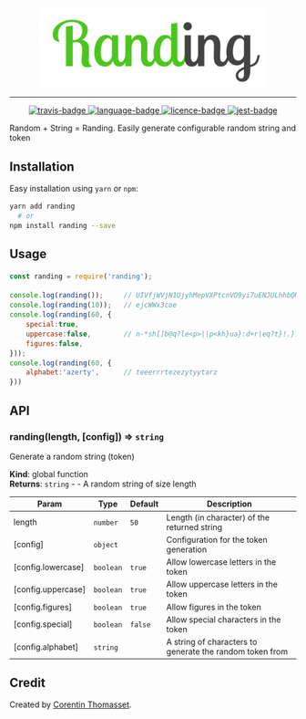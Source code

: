 <p align="center">
    <img src=".github/logo.png" alt="logo" width="400">
</p>

-------


<p align="center">
    <a href="https://travis-ci.com/CorentinTh/randing">
        <img src="https://travis-ci.com/CorentinTh/randing.svg?token=9AFtbFzoBgurrPixVEqi&branch=master" alt="travis-badge">
    </a>
    <a href="https://travis-ci.com/CorentinTh/randing">
        <img src="https://img.shields.io/github/languages/top/CorentinTh/randing.svg?style=flat" alt="language-badge">
    </a>
    <a href="LICENCE">
        <img src="https://img.shields.io/github/license/CorentinTh/randing.svg?style=flat" alt="licence-badge">
    </a>
    <a href="https://github.com/facebook/jest">
        <img src="https://img.shields.io/badge/tested_with-jest-99424f.svg" alt="jest-badge">
    </a>
</p>


Random + String = Randing. 
Easily generate configurable random string and token 

## Installation 

Easy installation using `yarn` or `npm`:

```bash
yarn add randing
  # or
npm install randing --save
```


## Usage

```javascript
const randing = require('randing');

console.log(randing()); 	// UIVfjWVjN1UjyhMepVXPtcnVO9yi7uENJULhhbQMxpot2o2rP6
console.log(randing(10));	// ejcWWx3coe
console.log(randing(60, {
    special:true,
    uppercase:false,		// n-*sh[]b@q?le<p>||p<kh}ua}:d+r|eq?t}!.}.gl@hkgfad|t{.@:z=ujq
    figures:false,
}));
console.log(randing(60, {
    alphabet:'azerty',		// teeerrrtezezytyytarz
}))
```

## API

<!-- doc begin -->

<a name="randing"></a>

### randing(length, [config]) ⇒ <code>string</code>
Generate a random string (token)

**Kind**: global function  
**Returns**: <code>string</code> - - A random string of size length  

| Param | Type | Default | Description |
| --- | --- | --- | --- |
| length | <code>number</code> | <code>50</code> | Length (in character) of the returned string |
| [config] | <code>object</code> |  | Configuration for the token generation |
| [config.lowercase] | <code>boolean</code> | <code>true</code> | Allow lowercase letters in the token |
| [config.uppercase] | <code>boolean</code> | <code>true</code> | Allow uppercase letters in the token |
| [config.figures] | <code>boolean</code> | <code>true</code> | Allow figures in the token |
| [config.special] | <code>boolean</code> | <code>false</code> | Allow special characters in the token |
| [config.alphabet] | <code>string</code> |  | A string of characters to generate the random token from |



<!-- doc end -->

## Credit

Created by [Corentin Thomasset](corentin-thomasset.fr). 
